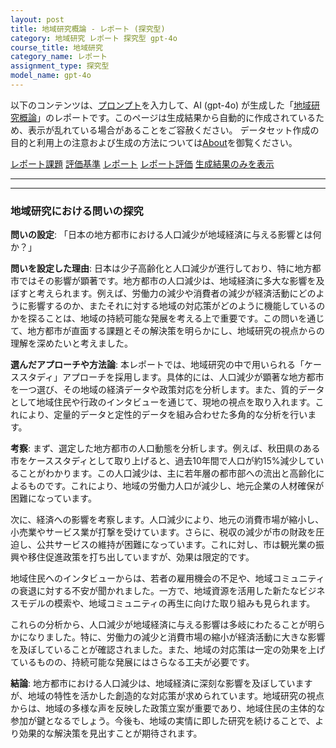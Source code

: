 ```yaml
---
layout: post
title: 地域研究概論 - レポート (探究型)
category: 地域研究 レポート 探究型 gpt-4o
course_title: 地域研究
category_name: レポート
assignment_type: 探究型
model_name: gpt-4o
---
```


以下のコンテンツは、[プロンプト](https://github.com/takedatoshiyuki/synthetic_assignments/tree/main/generated/地域研究/gpt-4o/prompt_レポート-探究型.md)を入力して、AI (gpt-4o) が生成した「[地域研究概論](/contents/地域研究/)」のレポートです。このページは生成結果から自動的に作成されているため、表示が乱れている場合があることをご容赦ください。
データセット作成の目的と利用上の注意および生成の方法については[About](/About)を御覧ください。

[レポート課題](../レポート課題-探究型)
[評価基準](../評価基準-探究型)
[レポート](../レポート-探究型)
[レポート評価](../レポート評価-探究型)
[生成結果のみを表示](https://github.com/takedatoshiyuki/synthetic_assignments/tree/main/generated/地域研究/gpt-4o/レポート-探究型.md)
  

***
***
  
### 地域研究における問いの探究

**問いの設定**: 「日本の地方都市における人口減少が地域経済に与える影響とは何か？」

**問いを設定した理由**: 日本は少子高齢化と人口減少が進行しており、特に地方都市ではその影響が顕著です。地方都市の人口減少は、地域経済に多大な影響を及ぼすと考えられます。例えば、労働力の減少や消費者の減少が経済活動にどのように影響するのか、またそれに対する地域の対応策がどのように機能しているのかを探ることは、地域の持続可能な発展を考える上で重要です。この問いを通じて、地方都市が直面する課題とその解決策を明らかにし、地域研究の視点からの理解を深めたいと考えました。

**選んだアプローチや方法論**: 本レポートでは、地域研究の中で用いられる「ケーススタディ」アプローチを採用します。具体的には、人口減少が顕著な地方都市を一つ選び、その地域の経済データや政策対応を分析します。また、質的データとして地域住民や行政のインタビューを通じて、現地の視点を取り入れます。これにより、定量的データと定性的データを組み合わせた多角的な分析を行います。

**考察**: まず、選定した地方都市の人口動態を分析します。例えば、秋田県のある市をケーススタディとして取り上げると、過去10年間で人口が約15%減少していることがわかります。この人口減少は、主に若年層の都市部への流出と高齢化によるものです。これにより、地域の労働力人口が減少し、地元企業の人材確保が困難になっています。

次に、経済への影響を考察します。人口減少により、地元の消費市場が縮小し、小売業やサービス業が打撃を受けています。さらに、税収の減少が市の財政を圧迫し、公共サービスの維持が困難になっています。これに対し、市は観光業の振興や移住促進政策を打ち出していますが、効果は限定的です。

地域住民へのインタビューからは、若者の雇用機会の不足や、地域コミュニティの衰退に対する不安が聞かれました。一方で、地域資源を活用した新たなビジネスモデルの模索や、地域コミュニティの再生に向けた取り組みも見られます。

これらの分析から、人口減少が地域経済に与える影響は多岐にわたることが明らかになりました。特に、労働力の減少と消費市場の縮小が経済活動に大きな影響を及ぼしていることが確認されました。また、地域の対応策は一定の効果を上げているものの、持続可能な発展にはさらなる工夫が必要です。

**結論**: 地方都市における人口減少は、地域経済に深刻な影響を及ぼしていますが、地域の特性を活かした創造的な対応策が求められています。地域研究の視点からは、地域の多様な声を反映した政策立案が重要であり、地域住民の主体的な参加が鍵となるでしょう。今後も、地域の実情に即した研究を続けることで、より効果的な解決策を見出すことが期待されます。
